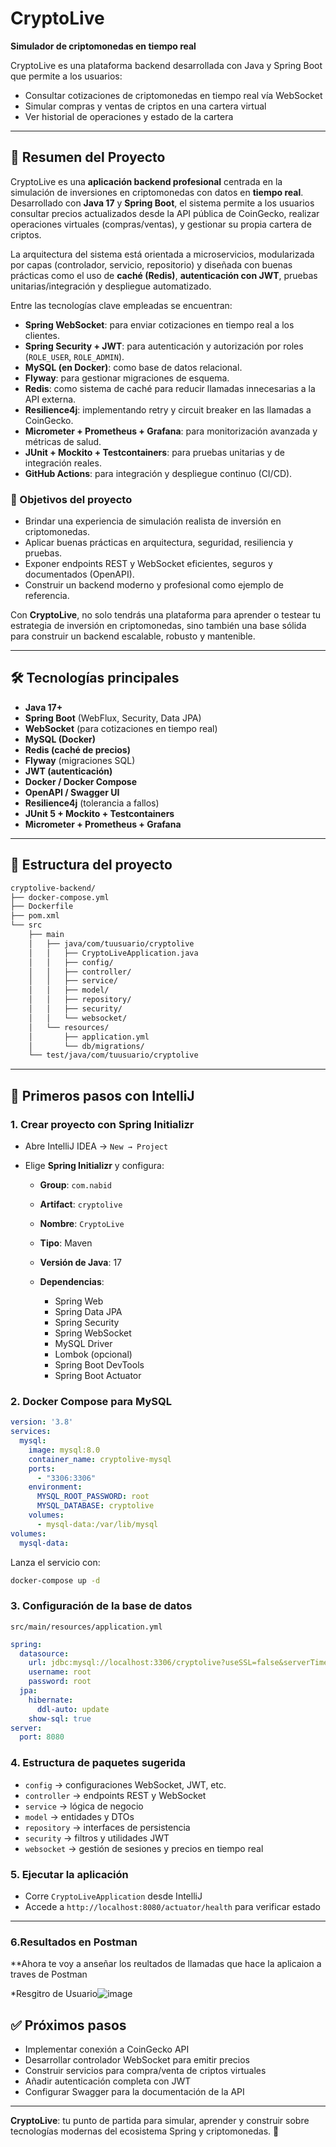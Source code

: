 # CryptoLive

**Simulador de criptomonedas en tiempo real**

CryptoLive es una plataforma backend desarrollada con Java y Spring Boot que permite a los usuarios:

* Consultar cotizaciones de criptomonedas en tiempo real vía WebSocket
* Simular compras y ventas de criptos en una cartera virtual
* Ver historial de operaciones y estado de la cartera

---

## 🧠 Resumen del Proyecto

CryptoLive es una **aplicación backend profesional** centrada en la simulación de inversiones en criptomonedas con datos en **tiempo real**. Desarrollado con **Java 17** y **Spring Boot**, el sistema permite a los usuarios consultar precios actualizados desde la API pública de CoinGecko, realizar operaciones virtuales (compras/ventas), y gestionar su propia cartera de criptos.

La arquitectura del sistema está orientada a microservicios, modularizada por capas (controlador, servicio, repositorio) y diseñada con buenas prácticas como el uso de **caché (Redis)**, **autenticación con JWT**, pruebas unitarias/integración y despliegue automatizado.

Entre las tecnologías clave empleadas se encuentran:

* **Spring WebSocket**: para enviar cotizaciones en tiempo real a los clientes.
* **Spring Security + JWT**: para autenticación y autorización por roles (`ROLE_USER`, `ROLE_ADMIN`).
* **MySQL (en Docker)**: como base de datos relacional.
* **Flyway**: para gestionar migraciones de esquema.
* **Redis**: como sistema de caché para reducir llamadas innecesarias a la API externa.
* **Resilience4j**: implementando retry y circuit breaker en las llamadas a CoinGecko.
* **Micrometer + Prometheus + Grafana**: para monitorización avanzada y métricas de salud.
* **JUnit + Mockito + Testcontainers**: para pruebas unitarias y de integración reales.
* **GitHub Actions**: para integración y despliegue continuo (CI/CD).

### 🎯 Objetivos del proyecto

* Brindar una experiencia de simulación realista de inversión en criptomonedas.
* Aplicar buenas prácticas en arquitectura, seguridad, resiliencia y pruebas.
* Exponer endpoints REST y WebSocket eficientes, seguros y documentados (OpenAPI).
* Construir un backend moderno y profesional como ejemplo de referencia.

Con **CryptoLive**, no solo tendrás una plataforma para aprender o testear tu estrategia de inversión en criptomonedas, sino también una base sólida para construir un backend escalable, robusto y mantenible.

---

## 🛠️ Tecnologías principales

* **Java 17+**
* **Spring Boot** (WebFlux, Security, Data JPA)
* **WebSocket** (para cotizaciones en tiempo real)
* **MySQL (Docker)**
* **Redis (caché de precios)**
* **Flyway** (migraciones SQL)
* **JWT (autenticación)**
* **Docker / Docker Compose**
* **OpenAPI / Swagger UI**
* **Resilience4j** (tolerancia a fallos)
* **JUnit 5 + Mockito + Testcontainers**
* **Micrometer + Prometheus + Grafana**

---

## 📂 Estructura del proyecto

```bash
cryptolive-backend/
├── docker-compose.yml
├── Dockerfile
├── pom.xml
└── src
    ├── main
    │   ├── java/com/tuusuario/cryptolive
    │   │   ├── CryptoLiveApplication.java
    │   │   ├── config/
    │   │   ├── controller/
    │   │   ├── service/
    │   │   ├── model/
    │   │   ├── repository/
    │   │   ├── security/
    │   │   └── websocket/
    │   └── resources/
    │       ├── application.yml
    │       └── db/migrations/
    └── test/java/com/tuusuario/cryptolive
```

---

## 🚀 Primeros pasos con IntelliJ

### 1. Crear proyecto con Spring Initializr

* Abre IntelliJ IDEA → `New → Project`
* Elige **Spring Initializr** y configura:

    * **Group**: `com.nabid`
    * **Artifact**: `cryptolive`
    * **Nombre**: `CryptoLive`
    * **Tipo**: Maven
    * **Versión de Java**: 17
    * **Dependencias**:

        * Spring Web
        * Spring Data JPA
        * Spring Security
        * Spring WebSocket
        * MySQL Driver
        * Lombok (opcional)
        * Spring Boot DevTools
        * Spring Boot Actuator

### 2. Docker Compose para MySQL

```yaml
version: '3.8'
services:
  mysql:
    image: mysql:8.0
    container_name: cryptolive-mysql
    ports:
      - "3306:3306"
    environment:
      MYSQL_ROOT_PASSWORD: root
      MYSQL_DATABASE: cryptolive
    volumes:
      - mysql-data:/var/lib/mysql
volumes:
  mysql-data:
```

Lanza el servicio con:

```bash
docker-compose up -d
```

### 3. Configuración de la base de datos

`src/main/resources/application.yml`

```yaml
spring:
  datasource:
    url: jdbc:mysql://localhost:3306/cryptolive?useSSL=false&serverTimezone=UTC
    username: root
    password: root
  jpa:
    hibernate:
      ddl-auto: update
    show-sql: true
server:
  port: 8080
```

### 4. Estructura de paquetes sugerida

* `config` → configuraciones WebSocket, JWT, etc.
* `controller` → endpoints REST y WebSocket
* `service` → lógica de negocio
* `model` → entidades y DTOs
* `repository` → interfaces de persistencia
* `security` → filtros y utilidades JWT
* `websocket` → gestión de sesiones y precios en tiempo real

### 5. Ejecutar la aplicación

* Corre `CryptoLiveApplication` desde IntelliJ
* Accede a `http://localhost:8080/actuator/health` para verificar estado

---

### 6.Resultados en Postman

**Ahora te voy a anseñar los reultados de llamadas que hace la aplicaion a traves de Postman

*Resgitro de Usuario![image](https://github.com/user-attachments/assets/7650721b-f352-472b-8ec6-46c363473931)


## ✅ Próximos pasos

* Implementar conexión a CoinGecko API
* Desarrollar controlador WebSocket para emitir precios
* Construir servicios para compra/venta de criptos virtuales
* Añadir autenticación completa con JWT
* Configurar Swagger para la documentación de la API

---

**CryptoLive**: tu punto de partida para simular, aprender y construir sobre tecnologías modernas del ecosistema Spring y criptomonedas. 🚀
